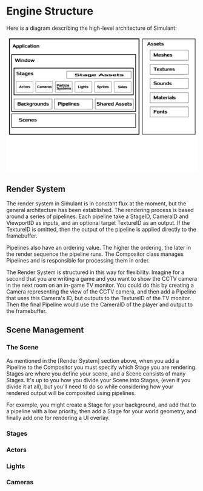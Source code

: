 # Engine Structure

Here is a diagram describing the high-level architecture of Simulant:

![Architecture](/documentation/architecture.png?raw=true)

## Render System

The render system in Simulant is in constant flux at the moment, but the general
architecture has been established. The rendering process is based around a series
of pipelines. Each pipeline take a StageID, CameraID and ViewportID 
as inputs, and an optional target TextureID as an output. If the TextureID is omitted, 
then the output of the pipeline is applied directly to the framebuffer.

Pipelines also have an ordering value. The higher the ordering, the later in the
render sequence the pipeline runs. The Compositor class manages Pipelines
and is responsible for processing them in order.

The Render System is structured in this way for flexibility. Imagine for a second that
you are writing a game and you want to show the CCTV camera in the next room on
an in-game TV monitor. You could do this by creating a Camera representing the view
of the CCTV camera, and then add a Pipeline that uses this Camera's ID, but outputs to the
TextureID of the TV monitor. Then the final Pipeline would use the CameraID of the player
and output to the framebuffer.

## Scene Management

### The Scene

As mentioned in the [Render System] section above, when you add a Pipeline to the 
Compositor you must specify which Stage you are rendering. Stages are where
you define your scene, and a Scene consists of many Stages. It's up to you how you
divide your Scene into Stages, (even if you divide it at all), but you'll need to 
do so while considering how your rendered output will be composited using pipelines.

For example, you might create a Stage for your background, and add that to a pipeline
with a low priority, then add a Stage for your world geometry, and finally add one
for rendering a UI overlay.

### Stages

### Actors

### Lights

### Cameras
